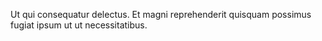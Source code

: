 Ut qui consequatur delectus.
Et magni reprehenderit quisquam possimus fugiat ipsum ut ut necessitatibus.